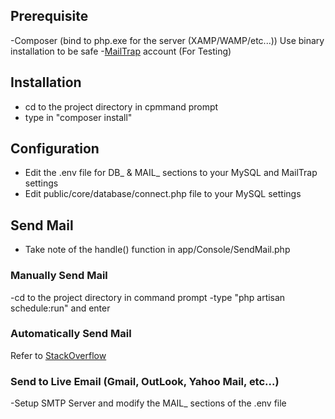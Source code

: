 ## Prerequisite
-Composer (bind to php.exe for the server (XAMP/WAMP/etc...)) Use binary installation to be safe
-<a href="www.mailtrap.io">MailTrap</a> account (For Testing)

## Installation
- cd to the project directory in cpmmand prompt
- type in "composer install"

## Configuration
- Edit the .env file for DB_ & MAIL_ sections to your MySQL and MailTrap settings
- Edit public/core/database/connect.php file to your MySQL settings

## Send Mail
- Take note of the handle() function in app/Console/SendMail.php

### Manually Send Mail
-cd to the project directory in command prompt
-type "php artisan schedule:run" and enter

### Automatically Send Mail
Refer to <a href="https://stackoverflow.com/questions/36305146/how-to-run-task-scheduler-in-windows-10-with-laravel-5-1">StackOverflow</a>

### Send to Live Email (Gmail, OutLook, Yahoo Mail, etc...)
-Setup SMTP Server and modify the MAIL_ sections of the .env file